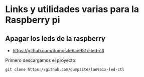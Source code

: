 # Links y utilidades varias para la Raspberry pi

## Apagar los leds de la raspberry

 * https://github.com/dumpsite/lan951x-led-ctl

Primero descargamos el proyecto:

    git clone https://github.com/dumpsite/lan951x-led-ctl


